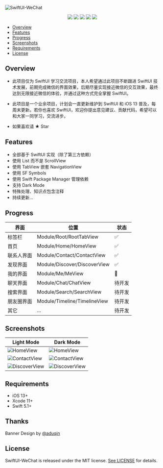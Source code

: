 ![SwiftUI-WeChat](https://github.com/wxxsw/SwiftUI-WeChat/blob/master/Images/logo.png)

<p align="center">
<a href="https://developer.apple.com/swift"><img src="https://img.shields.io/badge/language-Swift%205.1-f48041.svg?style=flat"></a>
<a href="https://developer.apple.com/swiftui"><img src="https://img.shields.io/badge/framework-SwiftUI-blue.svg?style=flat"></a>
<a href="https://developer.apple.com/ios"><img src="https://img.shields.io/badge/platform-iOS%2013%2b-blue.svg?style=flat"></a>
<a href="https://github.com/apple/swift-package-manager"><img src="https://img.shields.io/badge/SPM-compatible-4BC51D.svg?style=flat"></a>
<a href="https://github.com/wxxsw/SwiftUI-WeChat/blob/master/LICENSE"><img src="http://img.shields.io/badge/license-MIT-lightgrey.svg?style=flat"></a>
</p>

- [Overview](#overview)
- [Features](#features)
- [Progress](#progress)
- [Screenshots](#screenshots)
- [Requirements](#requirements)
- [License](#license)

## Overview

- 此项目仅为 SwiftUI 学习交流项目，本人希望通过此项目不断跟进 SwiftUI 技术发展，前期完成微信的界面效果，后期尽量实现接近微信的交互效果，最终达到无限接近微信的体验，并通过这种方式完全掌握 SwiftUI。

- 此项目是一个业余项目，计划会一直更新维护到 SwiftUI 和 iOS 13 普及，每周末更新。若你也喜欢 SwiftUI，欢迎你提出意见建议、贡献代码，希望可以和大家一同学习，交流进步。

- 如果喜欢请 ★ Star

## Features

- 全部基于 SwiftUI 实现（除了第三方依赖）
- 使用 List 而不是 ScrollView
- 使用 TabView 嵌套 NavigationView
- 使用 SF Symbols
- 使用 Swift Package Manager 管理依赖
- 支持 Dark Mode
- 特殊处理、知识点包含注释
- 持续更新...

## Progress

界面|位置|状态
---|---|---
标签栏|Module/Root/RootTabView|✅
首页|Module/Home/HomeView|✅
联系人界面|Module/Contact/ContactView|✅
发现界面|Module/Discover/DiscoverView|✅
我的界面|Module/Me/MeView|🔨
聊天界面|Module/Chat/ChatView|待开发
搜索界面|Module/Search/SearchView|待开发
朋友圈界面|Module/Timeline/TimelineView|待开发
其它|...|待开发

## Screenshots

Light Mode|Dark Mode
---|---
![HomeView](https://github.com/wxxsw/SwiftUI-WeChat/blob/master/Images/screenshot_home_light_1201.png)|![HomeView](https://github.com/wxxsw/SwiftUI-WeChat/blob/master/Images/screenshot_home_dark_1201.png)
![ContactView](https://github.com/wxxsw/SwiftUI-WeChat/blob/master/Images/screenshot_contact_light_1201.png)|![ContactView](https://github.com/wxxsw/SwiftUI-WeChat/blob/master/Images/screenshot_contact_dark_1201.png)
![DiscoverView](https://github.com/wxxsw/SwiftUI-WeChat/blob/master/Images/screenshot_discover_light_1201.png)|![DiscoverView](https://github.com/wxxsw/SwiftUI-WeChat/blob/master/Images/screenshot_discover_dark_1201.png)

## Requirements

- iOS 13+
- Xcode 11+
- Swift 5.1+

## Thanks

Banner Design by [@aduqin](https://dribbble.com/aduqin)

## License

SwiftUI-WeChat is released under the MIT license. [See LICENSE](https://github.com/wxxsw/SwiftUI-WeChat/blob/master/LICENSE) for details.

